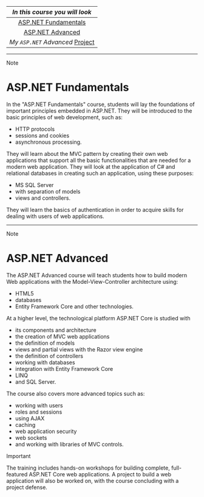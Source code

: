 |_In this course you will look_|
|              :--:            |
|[ASP.NET Fundamentals](https://github.com/VladimirShalamanov/CSharp-Web#aspnet-fundamentals)|
|[ASP.NET Advanced](https://github.com/VladimirShalamanov/CSharp-Web#aspnet-advanced)|
|_My `ASP.NET` Advanced_ [Project](https://github.com/VladimirShalamanov/MegaCars-ASP.NET-WebProject2023)|

----

> [!NOTE]
> # ASP.NET Fundamentals
> In the "ASP.NET Fundamentals" course, students will lay the foundations of important principles embedded in ASP.NET. They will be introduced to the basic principles of web development, such as:
> * HTTP protocols
> * sessions and cookies
> * asynchronous processing.
>
> They will learn about the MVC pattern by creating their own web applications that support all the basic functionalities that are needed for a modern web application. They will look at the application of C# and relational databases in creating such an application, using these purposes:
> * MS SQL Server
> * with separation of models
> * views and controllers.
> 
> They will learn the basics of authentication in order to acquire skills for dealing with users of web applications.

----

> [!NOTE]
> # ASP.NET Advanced
> The ASP.NET Advanced course will teach students how to build modern Web applications with the Model-View-Controller architecture using:
> * HTML5
> * databases
> * Entity Framework Core and other technologies.
>
> At a higher level, the technological platform ASP.NET Core is studied with
> * its components and architecture
> * the creation of MVC web applications
> * the definition of models
> * views and partial views with the Razor view engine
> * the definition of controllers
> * working with databases
> * integration with Entity Framework Core
> * LINQ
> * and SQL Server.
> 
> The course also covers more advanced topics such as:
> * working with users
> * roles and sessions
> * using AJAX
> * caching
> * web application security
> * web sockets
> * and working with libraries of MVC controls.

> [!IMPORTANT]
>  The training includes hands-on workshops for building complete, full-featured ASP.NET Core web applications. A project to build a web application will also be worked on, with the course concluding with a project defense.
